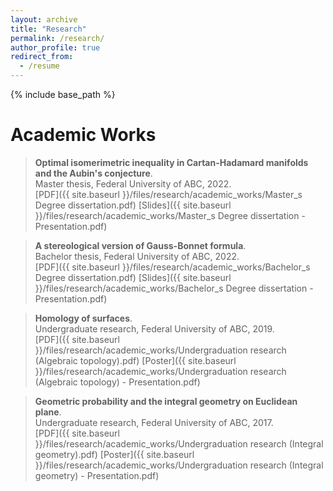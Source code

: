 ```yaml
---
layout: archive
title: "Research"
permalink: /research/
author_profile: true
redirect_from:
  - /resume
---
```


{% include base_path %}

# Academic Works

> **Optimal isomerimetric inequality in Cartan-Hadamard manifolds and the Aubin's conjecture**.<br>
Master thesis, Federal University of ABC, 2022.<br>
[PDF]({{ site.baseurl }}/files/research/academic_works/Master_s Degree dissertation.pdf) [Slides]({{ site.baseurl }}/files/research/academic_works/Master_s Degree dissertation - Presentation.pdf)

> **A stereological version of Gauss-Bonnet formula**.<br>
Bachelor thesis, Federal University of ABC, 2022.<br>
[PDF]({{ site.baseurl }}/files/research/academic_works/Bachelor_s Degree dissertation.pdf) [Slides]({{ site.baseurl }}/files/research/academic_works/Bachelor_s Degree dissertation - Presentation.pdf)

> **Homology of surfaces**.<br>
Undergraduate research, Federal University of ABC, 2019.<br>
[PDF]({{ site.baseurl }}/files/research/academic_works/Undergraduation research (Algebraic topology).pdf) [Poster]({{ site.baseurl }}/files/research/academic_works/Undergraduation research (Algebraic topology) - Presentation.pdf)

> **Geometric probability and the integral geometry on Euclidean plane**.<br>
Undergraduate research, Federal University of ABC, 2017.<br>
[PDF]({{ site.baseurl }}/files/research/academic_works/Undergraduation research (Integral geometry).pdf) [Poster]({{ site.baseurl }}/files/research/academic_works/Undergraduation research (Integral geometry) - Presentation.pdf)

